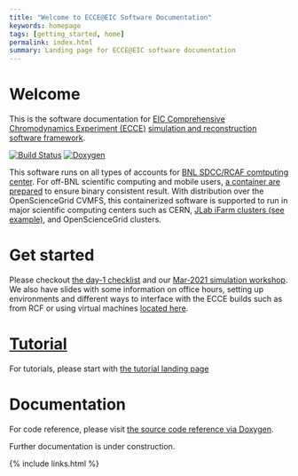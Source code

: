 ```yaml
---
title: "Welcome to ECCE@EIC Software Documentation"
keywords: homepage
tags: [getting_started, home]
permalink: index.html
summary: Landing page for ECCE@EIC software documentation
---
```



# Welcome

This is the software documentation for [EIC Comprehensive Chromodynamics Experiment (ECCE)](https://www.ecce-eic.org/) [simulation and reconstruction software framework](https://github.com/ECCE-EIC). 

[![Build Status](https://web.racf.bnl.gov/jenkins-sphenix/buildStatus/icon?job=sPHENIX/sPHENIX_CoreSoftware_MasterBranch)](https://web.racf.bnl.gov/jenkins-sphenix/job/sPHENIX/job/sPHENIX_CoreSoftware_MasterBranch/)
[![Doxygen](https://img.shields.io/badge/code%20reference-Doxygen-green.svg)](https://ecce-eic.github.io/doxygen)

This software runs on all types of accounts for [BNL SDCC/RCAF comtputing center](https://www.racf.bnl.gov/). 
For off-BNL scientific computing and mobile users, [a container are prepared](https://github.com/ECCE-EIC/Singularity) to ensure binary consistent result. 
With distribution over the OpenScienceGrid CVMFS, this containerized software is supported to run in major scientific computing centers such as CERN, [JLab iFarm clusters (see example)](/tutorials_example2_JLab.html), and OpenScienceGrid clusters. 

# Get started

Please checkout [the day-1 checklist](/tutorials_day1.html) and our [Mar-2021 simulation workshop](https://indico.bnl.gov/event/11112/). We also have slides with some information on office hours, setting up environments and different ways to interface with the ECCE builds such as from RCF or using virtual machines [located here](https://indico.bnl.gov/event/11268/attachments/33707/54249/ECCE_simulations_quick_guide.pdf).

# [Tutorial](/tutorials_landing_page.html)

For tutorials, please start with [the tutorial landing page](/tutorials_landing_page.html)

# Documentation

For code reference, please visit [the source code reference via Doxygen](/doxygen/). 

Further documentation is under construction. 


{% include links.html %}

